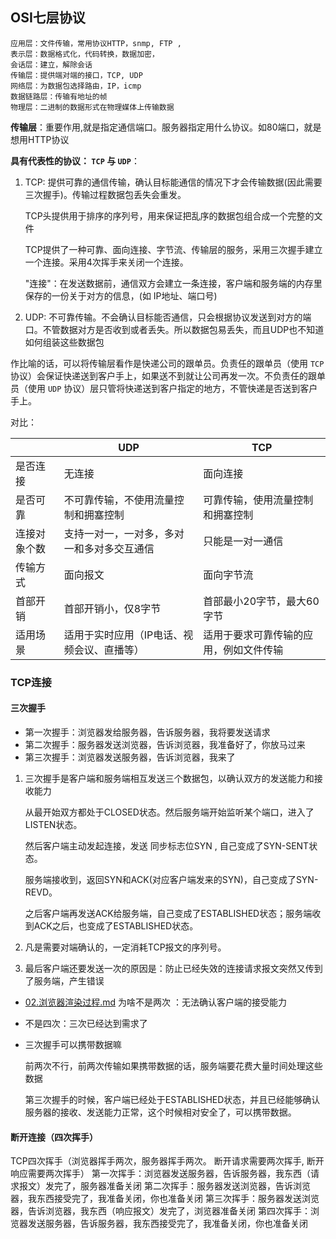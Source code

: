 ## OSI七层协议

```
应用层：文件传输，常用协议HTTP，snmp, FTP ,
表示层：数据格式化，代码转换，数据加密，
会话层：建立，解除会话
传输层：提供端对端的接口，TCP, UDP
网络层：为数据包选择路由，IP，icmp
数据链路层：传输有地址的帧
物理层：二进制的数据形式在物理媒体上传输数据
```

**传输层**：重要作用,就是指定通信端口。服务器指定用什么协议。如80端口，就是想用HTTP协议

**具有代表性的协议： `TCP` 与 `UDP`**：

1. TCP: 提供可靠的通信传输，确认目标能通信的情况下才会传输数据(因此需要三次握手)。传输过程数据包丢失会重发。

   TCP头提供用于排序的序列号，用来保证把乱序的数据包组合成一个完整的文件

   TCP提供了一种可靠、面向连接、字节流、传输层的服务，采用三次握手建立一个连接。采用4次挥手来关闭一个连接。

   "连接"：在发送数据前，通信双方会建立一条连接，客户端和服务端的内存里保存的一份关于对方的信息，(如 IP地址、端口号)

2. UDP: 不可靠传输。不会确认目标能否通信，只会根据协议发送到对方的端口。不管数据对方是否收到或者丢失。所以数据包易丢失，而且UDP也不知道如何组装这些数据包


作比喻的话，可以将传输层看作是快递公司的跟单员。负责任的跟单员（使用 `TCP` 协议）会保证快递送到客户手上，如果送不到就让公司再发一次。不负责任的跟单员（使用 `UDP` 协议）层只管将快递送到客户指定的地方，不管快递是否送到客户手上。

对比：

|              | UDP                                        | TCP                                    |
| ------------ | ------------------------------------------ | -------------------------------------- |
| 是否连接     | 无连接                                     | 面向连接                               |
| 是否可靠     | 不可靠传输，不使用流量控制和拥塞控制       | 可靠传输，使用流量控制和拥塞控制       |
| 连接对象个数 | 支持一对一，一对多，多对一和多对多交互通信 | 只能是一对一通信                       |
| 传输方式     | 面向报文                                   | 面向字节流                             |
| 首部开销     | 首部开销小，仅8字节                        | 首部最小20字节，最大60字节             |
| 适用场景     | 适用于实时应用（IP电话、视频会议、直播等） | 适用于要求可靠传输的应用，例如文件传输 |

### TCP连接

#### 三次握手

- 第一次握手：浏览器发给服务器，告诉服务器，我将要发送请求
- 第二次握手：服务器发送浏览器，告诉浏览器，我准备好了，你放马过来
- 第三次握手：浏览器发送服务器，告诉浏览器，我来了

1. 三次握手是客户端和服务端相互发送三个数据包，以确认双方的发送能力和接收能力

   从最开始双方都处于CLOSED状态。然后服务端开始监听某个端口，进入了LISTEN状态。

   然后客户端主动发起连接，发送 同步标志位SYN , 自己变成了SYN-SENT状态。

   服务端接收到，返回SYN和ACK(对应客户端发来的SYN)，自己变成了SYN-REVD。

   之后客户端再发送ACK给服务端，自己变成了ESTABLISHED状态；服务端收到ACK之后，也变成了ESTABLISHED状态。

2. 凡是需要对端确认的，一定消耗TCP报文的序列号。

3. 最后客户端还要发送一次的原因是：防止已经失效的连接请求报文突然又传到了服务端，产生错误

-  [02.浏览器渲染过程.md](02.浏览器渲染过程.md) 为啥不是两次 ：无法确认客户端的接受能力

- 不是四次：三次已经达到需求了

- 三次握手可以携带数据嘛

  前两次不行，前两次传输如果携带数据的话，服务端要花费大量时间处理这些数据

  第三次握手的时候，客户端已经处于ESTABLISHED状态，并且已经能够确认服务器的接收、发送能力正常，这个时候相对安全了，可以携带数据。

#### 断开连接（四次挥手）

TCP四次挥手（浏览器挥手两次，服务器挥手两次。 断开请求需要两次挥手, 断开响应需要两次挥手）
  第一次挥手：浏览器发送服务器，告诉服务器，我东西（请求报文）发完了，服务器准备关闭
  第二次挥手：服务器发送浏览器，告诉浏览器，我东西接受完了，我准备关闭，你也准备关闭
  第三次挥手：服务器发送浏览器，告诉浏览器，我东西（响应报文）发完了，浏览器准备关闭
  第四次挥手：浏览器发送服务器，告诉服务器，我东西接受完了，我准备关闭，你也准备关闭